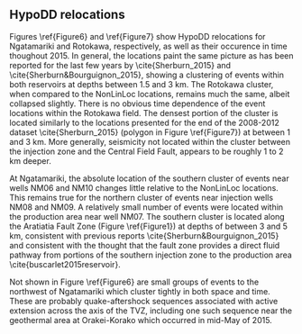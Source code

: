 ## HypoDD relocations
Figures \ref{Figure6} and \ref{Figure7} show HypoDD relocations for Ngatamariki and Rotokawa, respectively, as well as their occurence in time thoughout 2015. In general, the locations paint the same picture as has been reported for the last few years by \cite{Sherburn_2015} and \cite{Sherburn&Bourguignon_2015}, showing a clustering of events within both reservoirs at depths between 1.5 and 3 km. The Rotokawa cluster, when compared to the NonLinLoc locations, remains much the same, albeit collapsed slightly. There is no obvious time dependence of the event locations within the Rotokawa field. The densest portion of the cluster is located similarly to the locations presented for the end of the 2008-2012 dataset \cite{Sherburn_2015} (polygon in Figure \ref{Figure7}) at between 1 and 3 km. More generally, seismicity not located within the cluster between the injection zone and the Central Field Fault, appears to be roughly 1 to 2 km deeper. 

At Ngatamariki, the absolute location of the southern cluster of events near wells NM06 and NM10 changes little relative to the NonLinLoc locations. This remains true for the northern cluster of events near injection wells NM08 and NM09. A relatively small number of events were located within the production area near well NM07. The southern cluster is located along the Aratiatia Fault Zone (Figure \ref{Figure1}) at depths of between 3 and 5 km, consistent with previous reports \cite{Sherburn&Bourguignon_2015} and consistent with the thought that the fault zone provides a direct fluid pathway from portions of the southern injection zone to the production area \cite{buscarlet2015reservoir}. 

Not shown in Figure \ref{Figure6} are small groups of events to the northwest of Ngatamariki which cluster tightly in both space and time. These are probably quake-aftershock sequences associated with active extension across the axis of the TVZ, including one such sequence near the geothermal area at Orakei-Korako which occurred in mid-May of 2015.